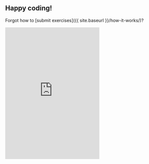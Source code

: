 ## Happy coding!

Forgot how to [submit exercises]({{ site.baseurl }}/how-it-works/)?

<div class="boxframe"><iframe src="http://docs.google.com/forms/d/1WukNfdIjINTKLJRIcKJ6pmMbfd9A3PXqhOVpWRhlRF4/viewform?embedded=true" height="420px" frameborder="0" marginheight="0" marginwidth="0" scrolling="no">Loading...</iframe></div>
